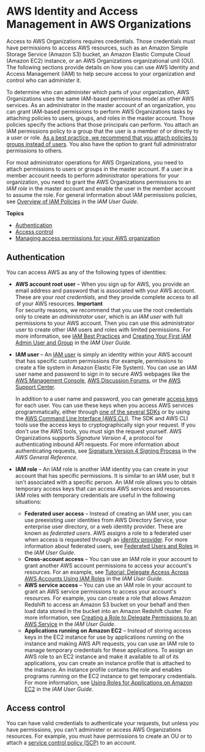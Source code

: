 # AWS Identity and Access Management in AWS Organizations<a name="orgs_permissions"></a>

Access to AWS Organizations requires credentials\. Those credentials must have permissions to access AWS resources, such as an Amazon Simple Storage Service \(Amazon S3\) bucket, an Amazon Elastic Compute Cloud \(Amazon EC2\) instance, or an AWS Organizations organizational unit \(OU\)\. The following sections provide details on how you can use AWS Identity and Access Management \(IAM\) to help secure access to your organization and control who can administer it\.

To determine who can administer which parts of your organization, AWS Organizations uses the same IAM\-based permissions model as other AWS services\. As an administrator in the master account of an organization, you can grant IAM\-based permissions to perform AWS Organizations tasks by attaching policies to users, groups, and roles in the master account\. Those policies specify the actions that those principals can perform\. You attach an IAM permissions policy to a group that the user is a member of or directly to a user or role\. [As a best practice, we recommend that you attach policies to groups instead of users](https://docs.aws.amazon.com/IAM/latest/UserGuide/best-practices.html#use-groups-for-permissions)\. You also have the option to grant full administrator permissions to others\.

For most administrator operations for AWS Organizations, you need to attach permissions to users or groups in the master account\. If a user in a member account needs to perform administrator operations for your organization, you need to grant the AWS Organizations permissions to an *IAM role* in the master account and enable the user in the member account to assume the role\. For general information about IAM permissions policies, see [Overview of IAM Policies](https://docs.aws.amazon.com/IAM/latest/UserGuide/access_policies.html) in the *IAM User Guide*\.

**Topics**
+ [Authentication](#orgs_permissions_authentication)
+ [Access control](#orgs-access-control)
+ [Managing access permissions for your AWS organization](orgs_permissions_overview.md)

## Authentication<a name="orgs_permissions_authentication"></a>

You can access AWS as any of the following types of identities:
+ **AWS account root user** – When you sign up for AWS, you provide an email address and password that is associated with your AWS account\. These are your *root credentials*, and they provide complete access to all of your AWS resources\.
**Important**  
For security reasons, we recommend that you use the root credentials only to create an *administrator user*, which is an *IAM user* with full permissions to your AWS account\. Then you can use this administrator user to create other IAM users and roles with limited permissions\. For more information, see [IAM Best Practices](https://docs.aws.amazon.com/IAM/latest/UserGuide/best-practices.html#create-iam-users) and [Creating Your First IAM Admin User and Group](https://docs.aws.amazon.com/IAM/latest/UserGuide/getting-started_create-admin-group.html) in the *IAM User Guide*\.
+ **IAM user** – An [IAM user](https://docs.aws.amazon.com/IAM/latest/UserGuide/id_users.html) is simply an identity within your AWS account that has specific custom permissions \(for example, permissions to create a file system in Amazon Elastic File System\)\. You can use an IAM user name and password to sign in to secure AWS webpages like the [AWS Management Console](https://console.aws.amazon.com/), [AWS Discussion Forums](https://forums.aws.amazon.com/), or the [AWS Support Center](https://console.aws.amazon.com/support/home#/)\.

  In addition to a user name and password, you can generate [access keys](https://docs.aws.amazon.com/IAM/latest/UserGuide/id_credentials_access-keys.html) for each user\. You can use these keys when you access AWS services programmatically, either through [one of the several SDKs](https://aws.amazon.com/tools/) or by using the [AWS Command Line Interface \(AWS CLI\)](https://aws.amazon.com/cli/)\. The SDK and AWS CLI tools use the access keys to cryptographically sign your request\. If you don't use the AWS tools, you must sign the request yourself\. AWS Organizations supports *Signature Version 4*, a protocol for authenticating inbound API requests\. For more information about authenticating requests, see [Signature Version 4 Signing Process](https://docs.aws.amazon.com/general/latest/gr/signature-version-4.html) in the *AWS General Reference*\.
+ **IAM role** – An IAM role is another IAM identity you can create in your account that has specific permissions\. It is similar to an IAM user, but it isn't associated with a specific person\. An IAM role allows you to obtain temporary access keys that can access AWS services and resources\. IAM roles with temporary credentials are useful in the following situations:
  + **Federated user access** – Instead of creating an IAM user, you can use preexisting user identities from AWS Directory Service, your enterprise user directory, or a web identity provider\. These are known as *federated users*\. AWS assigns a role to a federated user when access is requested through an [identity provider](https://docs.aws.amazon.com/IAM/latest/UserGuide/id_roles_providers.html)\. For more information about federated users, see [Federated Users and Roles](https://docs.aws.amazon.com/IAM/latest/UserGuide/introduction_access-management.html#intro-access-roles) in the *IAM User Guide*\.
  + **Cross\-account access** – You can use an IAM role in your account to grant another AWS account permissions to access your account's resources\. For an example, see [Tutorial: Delegate Access Across AWS Accounts Using IAM Roles](https://docs.aws.amazon.com/IAM/latest/UserGuide/tutorial_cross-account-with-roles.html) in the *IAM User Guide*\.
  + **AWS service access** – You can use an IAM role in your account to grant an AWS service permissions to access your account's resources\. For example, you can create a role that allows Amazon Redshift to access an Amazon S3 bucket on your behalf and then load data stored in the bucket into an Amazon Redshift cluster\. For more information, see [Creating a Role to Delegate Permissions to an AWS Service](https://docs.aws.amazon.com/IAM/latest/UserGuide/id_roles_create_for-service.html) in the *IAM User Guide*\.
  + **Applications running on Amazon EC2** – Instead of storing access keys in the EC2 instance for use by applications running on the instance and making AWS API requests, you can use an IAM role to manage temporary credentials for these applications\. To assign an AWS role to an EC2 instance and make it available to all of its applications, you can create an instance profile that is attached to the instance\. An instance profile contains the role and enables programs running on the EC2 instance to get temporary credentials\. For more information, see [Using Roles for Applications on Amazon EC2](https://docs.aws.amazon.com/IAM/latest/UserGuide/id_roles_use_switch-role-ec2.html) in the *IAM User Guide*\.

## Access control<a name="orgs-access-control"></a>

You can have valid credentials to authenticate your requests, but unless you have permissions, you can't administer or access AWS Organizations resources\. For example, you must have permissions to create an OU or to attach a [service control policy \(SCP\)](orgs_manage_policies_scp.md) to an account\.